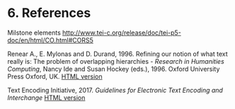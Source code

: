 # 6. References


<a id="milestones">Milstone elements</a> http://www.tei-c.org/release/doc/tei-p5-doc/en/html/CO.html#CORS5

<a id="renear">Renear</a> A., E. Mylonas and D. Durand, 1996. Refining our notion of what text really is: The problem of overlapping hierarchies - _Research in Humanities Computing_, Nancy Ide and Susan Hockey (eds.), 1996. Oxford University Press Oxford, UK. [HTML version](http://cds.library.brown.edu/resources/stg/monographs/ohco.html)

<a id="tei">Text</a> Encoding Initiative, 2017. _Guidelines for Electronic Text Encoding and Interchange_  [HTML version](http://www.tei-c.org/release/doc/tei-p5-doc/en/html/) 

